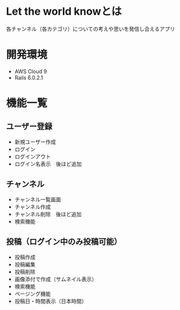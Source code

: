 # Let the world knowとは
各チャンネル（各カテゴリ）についての考えや思いを発信し合えるアプリ
# 開発環境
 - AWS Cloud 9
 - Rails 6.0.2.1
# 機能一覧
## ユーザー登録
- 新規ユーザー作成
- ログイン　
- ログインアウト
- ログイン名表示　後ほど追加
## チャンネル
- チャンネル一覧画面
- チャンネル作成　
- チャンネル削除　後ほど追加
- 検索機能
## 投稿（ログイン中のみ投稿可能）
- 投稿作成
- 投稿編集
- 投稿削除
- 画像添付で作成（サムネイル表示）
- 検索機能
- ページング機能
- 投稿日・時間表示（日本時間）




　　　

　　　
　　　　

　　　　

